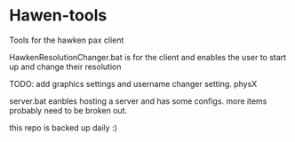 # Hawen-tools
Tools for the hawken pax client

HawkenResolutionChanger.bat
is for the client and enables the user to start up and change their resolution

TODO: add graphics settings and username changer setting. physX

server.bat
eanbles hosting a server and has some configs. more items probably need to be broken out. 

this repo is backed up daily :)
